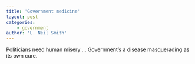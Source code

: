 ```yaml
---
title: 'Government medicine'
layout: post
categories:
    - government
author: 'L. Neil Smith'
---
```


Politicians need human misery … Government’s a disease masquerading as its own cure.
